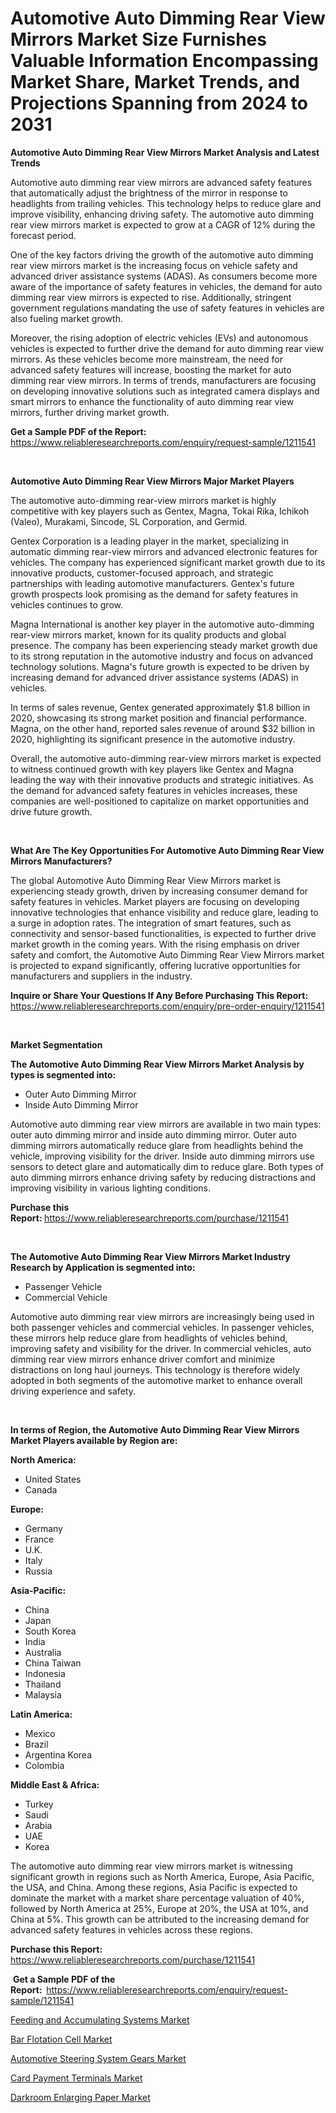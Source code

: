 <p><h1>Automotive Auto Dimming Rear View Mirrors Market Size Furnishes Valuable Information Encompassing Market Share, Market Trends, and Projections Spanning from 2024 to 2031</h1></p><p><strong>Automotive Auto Dimming Rear View Mirrors Market Analysis and Latest Trends</strong></p>
<p><p>Automotive auto dimming rear view mirrors are advanced safety features that automatically adjust the brightness of the mirror in response to headlights from trailing vehicles. This technology helps to reduce glare and improve visibility, enhancing driving safety. The automotive auto dimming rear view mirrors market is expected to grow at a CAGR of 12% during the forecast period.</p><p>One of the key factors driving the growth of the automotive auto dimming rear view mirrors market is the increasing focus on vehicle safety and advanced driver assistance systems (ADAS). As consumers become more aware of the importance of safety features in vehicles, the demand for auto dimming rear view mirrors is expected to rise. Additionally, stringent government regulations mandating the use of safety features in vehicles are also fueling market growth.</p><p>Moreover, the rising adoption of electric vehicles (EVs) and autonomous vehicles is expected to further drive the demand for auto dimming rear view mirrors. As these vehicles become more mainstream, the need for advanced safety features will increase, boosting the market for auto dimming rear view mirrors. In terms of trends, manufacturers are focusing on developing innovative solutions such as integrated camera displays and smart mirrors to enhance the functionality of auto dimming rear view mirrors, further driving market growth.</p></p>
<p><strong>Get a Sample PDF of the Report:&nbsp;</strong> <a href="https://www.reliableresearchreports.com/enquiry/request-sample/1211541">https://www.reliableresearchreports.com/enquiry/request-sample/1211541</a></p>
<p>&nbsp;</p>
<p><strong>Automotive Auto Dimming Rear View Mirrors Major Market Players</strong></p>
<p><p>The automotive auto-dimming rear-view mirrors market is highly competitive with key players such as Gentex, Magna, Tokai Rika, Ichikoh (Valeo), Murakami, Sincode, SL Corporation, and Germid. </p><p>Gentex Corporation is a leading player in the market, specializing in automatic dimming rear-view mirrors and advanced electronic features for vehicles. The company has experienced significant market growth due to its innovative products, customer-focused approach, and strategic partnerships with leading automotive manufacturers. Gentex's future growth prospects look promising as the demand for safety features in vehicles continues to grow.</p><p>Magna International is another key player in the automotive auto-dimming rear-view mirrors market, known for its quality products and global presence. The company has been experiencing steady market growth due to its strong reputation in the automotive industry and focus on advanced technology solutions. Magna's future growth is expected to be driven by increasing demand for advanced driver assistance systems (ADAS) in vehicles.</p><p>In terms of sales revenue, Gentex generated approximately $1.8 billion in 2020, showcasing its strong market position and financial performance. Magna, on the other hand, reported sales revenue of around $32 billion in 2020, highlighting its significant presence in the automotive industry.</p><p>Overall, the automotive auto-dimming rear-view mirrors market is expected to witness continued growth with key players like Gentex and Magna leading the way with their innovative products and strategic initiatives. As the demand for advanced safety features in vehicles increases, these companies are well-positioned to capitalize on market opportunities and drive future growth.</p></p>
<p>&nbsp;</p>
<p><strong>What Are The Key Opportunities For Automotive Auto Dimming Rear View Mirrors Manufacturers?</strong></p>
<p><p>The global Automotive Auto Dimming Rear View Mirrors market is experiencing steady growth, driven by increasing consumer demand for safety features in vehicles. Market players are focusing on developing innovative technologies that enhance visibility and reduce glare, leading to a surge in adoption rates. The integration of smart features, such as connectivity and sensor-based functionalities, is expected to further drive market growth in the coming years. With the rising emphasis on driver safety and comfort, the Automotive Auto Dimming Rear View Mirrors market is projected to expand significantly, offering lucrative opportunities for manufacturers and suppliers in the industry.</p></p>
<p><strong>Inquire or Share Your Questions If Any Before Purchasing This Report:</strong> <a href="https://www.reliableresearchreports.com/enquiry/pre-order-enquiry/1211541">https://www.reliableresearchreports.com/enquiry/pre-order-enquiry/1211541</a></p>
<p>&nbsp;</p>
<p><strong>Market Segmentation</strong></p>
<p><strong>The Automotive Auto Dimming Rear View Mirrors Market Analysis by types is segmented into:</strong></p>
<p><ul><li>Outer Auto Dimming Mirror</li><li>Inside Auto Dimming Mirror</li></ul></p>
<p><p>Automotive auto dimming rear view mirrors are available in two main types: outer auto dimming mirror and inside auto dimming mirror. Outer auto dimming mirrors automatically reduce glare from headlights behind the vehicle, improving visibility for the driver. Inside auto dimming mirrors use sensors to detect glare and automatically dim to reduce glare. Both types of auto dimming mirrors enhance driving safety by reducing distractions and improving visibility in various lighting conditions.</p></p>
<p><strong>Purchase this Report:&nbsp;</strong><a href="https://www.reliableresearchreports.com/purchase/1211541">https://www.reliableresearchreports.com/purchase/1211541</a></p>
<p>&nbsp;</p>
<p><strong>The Automotive Auto Dimming Rear View Mirrors Market Industry Research by Application is segmented into:</strong></p>
<p><ul><li>Passenger Vehicle</li><li>Commercial Vehicle</li></ul></p>
<p><p>Automotive auto dimming rear view mirrors are increasingly being used in both passenger vehicles and commercial vehicles. In passenger vehicles, these mirrors help reduce glare from headlights of vehicles behind, improving safety and visibility for the driver. In commercial vehicles, auto dimming rear view mirrors enhance driver comfort and minimize distractions on long haul journeys. This technology is therefore widely adopted in both segments of the automotive market to enhance overall driving experience and safety.</p></p>
<p>&nbsp;</p>
<p><strong>In terms of Region, the Automotive Auto Dimming Rear View Mirrors Market Players available by Region are:</strong></p>
<p>
    <p> <strong> North America: </strong>
        <ul>
            <li>United States</li>
            <li>Canada</li>
        </ul>
        </p> 
    <p> <strong> Europe: </strong>
        <ul>
            <li>Germany</li>
            <li>France</li>
            <li>U.K.</li>
            <li>Italy</li>
            <li>Russia</li>
        </ul>
        </p> 
    <p> <strong> Asia-Pacific: </strong>
        <ul>
            <li>China</li>
            <li>Japan</li>
            <li>South Korea</li>
            <li>India</li>
            <li>Australia</li>
            <li>China Taiwan</li>
            <li>Indonesia</li>
            <li>Thailand</li>
            <li>Malaysia</li>
        </ul>
        </p> 
    <p> <strong> Latin America: </strong>
        <ul>
            <li>Mexico</li>
            <li>Brazil</li>
            <li>Argentina Korea</li>
            <li>Colombia</li>
        </ul>
        </p> 
    <p> <strong> Middle East & Africa: </strong>
        <ul>
            <li>Turkey</li>
            <li>Saudi</li>
            <li>Arabia</li>
            <li>UAE</li>
            <li>Korea</li>
        </ul>
    </p>
    </p>
<p><p>The automotive auto dimming rear view mirrors market is witnessing significant growth in regions such as North America, Europe, Asia Pacific, the USA, and China. Among these regions, Asia Pacific is expected to dominate the market with a market share percentage valuation of 40%, followed by North America at 25%, Europe at 20%, the USA at 10%, and China at 5%. This growth can be attributed to the increasing demand for advanced safety features in vehicles across these regions.</p></p>
<p><strong>Purchase this Report: </strong><a href="https://www.reliableresearchreports.com/purchase/1211541">https://www.reliableresearchreports.com/purchase/1211541</a></p>
<p>&nbsp;<strong>Get a Sample PDF of the Report:&nbsp;&nbsp;</strong><a href="https://www.reliableresearchreports.com/enquiry/request-sample/1211541">https://www.reliableresearchreports.com/enquiry/request-sample/1211541</a></p>
<p><strong></strong></p>
<p><p><a href="https://medium.com/@rachelyoung56/analyzing-feeding-and-accumulating-systems-market-global-industry-perspective-and-forecast-2024-d2ff33065dba">Feeding and Accumulating Systems Market</a></p><p><a href="https://medium.com/p/4b9f26091f18/edit">Bar Flotation Cell Market</a></p><p><a href="https://medium.com/@rachelyoung56/automotive-steering-system-gears-market-share-evolution-and-market-growth-trends-2024-2031-d26dabff74df">Automotive Steering System Gears Market</a></p><p><a href="https://github.com/sofayahoo2023/Market-Research-Report-List-3/blob/main/card-payment-terminals-market.md">Card Payment Terminals Market</a></p><p><a href="https://github.com/nicholepatriciadoylenwnrjr0/Market-Research-Report-List-1/blob/main/darkroom-enlarging-paper-market.md">Darkroom Enlarging Paper Market</a></p></p>